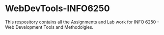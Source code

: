 # WebDevTools-INFO6250

This respository contains all the Assignments and Lab work for INFO 6250 - Web Development Tools and Methodolgies.
